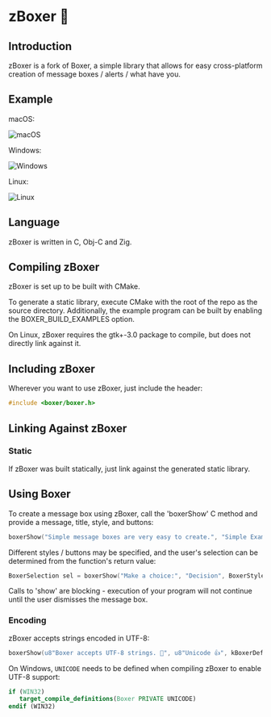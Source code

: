 # zBoxer 🥊

## Introduction

zBoxer is a fork of Boxer, a simple library that allows for easy cross-platform creation of message boxes / alerts / what have you.

## Example

macOS:

![macOS](https://user-images.githubusercontent.com/1409522/213894782-72c37b24-bdb3-4b29-a847-cbff7748b1fe.png)

Windows:

![Windows](https://user-images.githubusercontent.com/1409522/213894790-55cf2be8-bcc0-4867-95e0-7741993f07eb.png)

Linux:

![Linux](https://user-images.githubusercontent.com/1409522/213894798-1bb1c279-5190-4108-b49c-08a28c7dfc29.png)

## Language

zBoxer is written in C, Obj-C and Zig.

## Compiling zBoxer

zBoxer is set up to be built with CMake.

To generate a static library, execute CMake with the root of the repo as the source directory. Additionally, the example program can be built by enabling the BOXER_BUILD_EXAMPLES option.

On Linux, zBoxer requires the gtk+-3.0 package to compile, but does not directly link against it.

## Including zBoxer

Wherever you want to use zBoxer, just include the header:

```c++
#include <boxer/boxer.h>
```

## Linking Against zBoxer

### Static

If zBoxer was built statically, just link against the generated static library.

## Using Boxer

To create a message box using zBoxer, call the 'boxerShow' C method and provide a message, title, style, and buttons:

```c
boxerShow("Simple message boxes are very easy to create.", "Simple Example", kBoxerDefaultStyle, kBoxerDefaultButtons);
```

Different styles / buttons may be specified, and the user's selection can be determined from the function's return value:

```c
BoxerSelection sel = boxerShow("Make a choice:", "Decision", BoxerStyleWarning, BoxerButtonsYesNo);
```

Calls to 'show' are blocking - execution of your program will not continue until the user dismisses the message box.

### Encoding

zBoxer accepts strings encoded in UTF-8:

```c
boxerShow(u8"Boxer accepts UTF-8 strings. 💯", u8"Unicode 👍", kBoxerDefaultStyle, kBoxerDefaultButtons);
```

On Windows, `UNICODE` needs to be defined when compiling zBoxer to enable UTF-8 support:

```cmake
if (WIN32)
   target_compile_definitions(Boxer PRIVATE UNICODE)
endif (WIN32)
```
